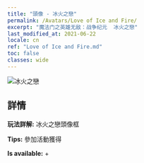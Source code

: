 ```yaml
---
title: "頭像 - 冰火之戀"
permalink: /Avatars/Love of Ice and Fire/
excerpt: "魔法门之英雄无敌：战争纪元  冰火之戀"
last_modified_at: 2021-06-22
locale: cn
ref: "Love of Ice and Fire.md"
toc: false
classes: wide
---
```

 ![冰火之戀](/images/a/avatarFrame_28.png)

## 詳情

 **玩法詳解:** 冰火之戀頭像框 

 **Tips:** 參加活動獲得 

 **Is available:**  + 

